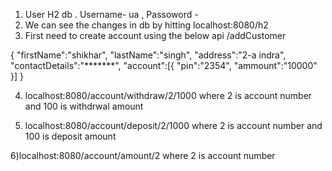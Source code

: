 1) User H2 db . Username- ua , Passoword -
2) We can see the changes in db by hitting localhost:8080/h2
3) First need to create account using the below api
  /addCustomer

{
    "firstName":"shikhar",
    "lastName":"singh",
    "address":"2-a indra",
    "contactDetails":"*******",
    "account":[{
        "pin":"2354",
        "ammount":"10000"
    }]
}

4) localhost:8080/account/withdraw/2/1000
where 2 is account number and 100 is withdrwal amount

5) localhost:8080/account/deposit/2/1000
where 2 is account number and 100 is deposit amount

6)localhost:8080/account/amount/2
where 2 is account number
